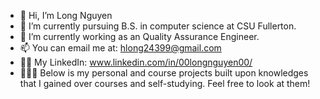 - 👋 Hi, I’m Long Nguyen
- 👀 I’m currently pursuing B.S. in computer science at CSU Fullerton.
- 🌱 I’m currently working as an Quality Assurance Engineer.
- 📫 You can email me at: hlong24399@gmail.com
- 👨🏻 My LinkedIn: www.linkedin.com/in/00longnguyen00/
- 👨🏽‍💻 Below is my personal and course projects built upon knowledges that I gained over courses and self-studying. Feel free to look at them!
